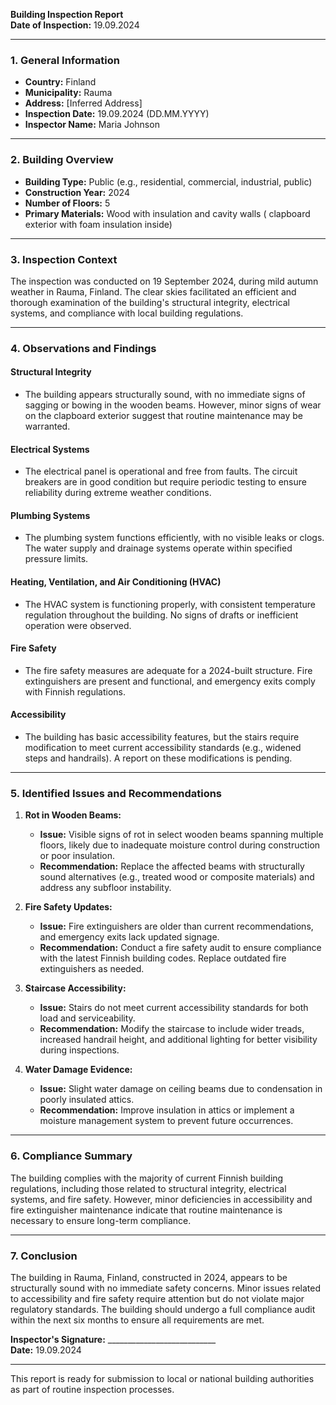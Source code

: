 

**Building Inspection Report**  
**Date of Inspection:** 19.09.2024  

---

### **1. General Information**

- **Country:** Finland  
- **Municipality:** Rauma  
- **Address:** [Inferred Address]  
- **Inspection Date:** 19.09.2024 (DD.MM.YYYY)  
- **Inspector Name:** Maria Johnson  

---

### **2. Building Overview**

- **Building Type:** Public (e.g., residential, commercial, industrial, public)  
- **Construction Year:** 2024  
- **Number of Floors:** 5  
- **Primary Materials:** Wood with insulation and cavity walls ( clapboard exterior with foam insulation inside)  

---

### **3. Inspection Context**

The inspection was conducted on 19 September 2024, during mild autumn weather in Rauma, Finland. The clear skies facilitated an efficient and thorough examination of the building's structural integrity, electrical systems, and compliance with local building regulations.

---

### **4. Observations and Findings**

#### **Structural Integrity**  
- The building appears structurally sound, with no immediate signs of sagging or bowing in the wooden beams. However, minor signs of wear on the clapboard exterior suggest that routine maintenance may be warranted.

#### **Electrical Systems**  
- The electrical panel is operational and free from faults. The circuit breakers are in good condition but require periodic testing to ensure reliability during extreme weather conditions.

#### **Plumbing Systems**  
- The plumbing system functions efficiently, with no visible leaks or clogs. The water supply and drainage systems operate within specified pressure limits.

#### **Heating, Ventilation, and Air Conditioning (HVAC)**  
- The HVAC system is functioning properly, with consistent temperature regulation throughout the building. No signs of drafts or inefficient operation were observed.

#### **Fire Safety**  
- The fire safety measures are adequate for a 2024-built structure. Fire extinguishers are present and functional, and emergency exits comply with Finnish regulations.

#### **Accessibility**  
- The building has basic accessibility features, but the stairs require modification to meet current accessibility standards (e.g., widened steps and handrails). A report on these modifications is pending.

---

### **5. Identified Issues and Recommendations**

1. **Rot in Wooden Beams:**  
   - **Issue:** Visible signs of rot in select wooden beams spanning multiple floors, likely due to inadequate moisture control during construction or poor insulation.
   - **Recommendation:** Replace the affected beams with structurally sound alternatives (e.g., treated wood or composite materials) and address any subfloor instability.

2. **Fire Safety Updates:**  
   - **Issue:** Fire extinguishers are older than current recommendations, and emergency exits lack updated signage.
   - **Recommendation:** Conduct a fire safety audit to ensure compliance with the latest Finnish building codes. Replace outdated fire extinguishers as needed.

3. **Staircase Accessibility:**  
   - **Issue:** Stairs do not meet current accessibility standards for both load and serviceability.
   - **Recommendation:** Modify the staircase to include wider treads, increased handrail height, and additional lighting for better visibility during inspections.

4. **Water Damage Evidence:**  
   - **Issue:** Slight water damage on ceiling beams due to condensation in poorly insulated attics.
   - **Recommendation:** Improve insulation in attics or implement a moisture management system to prevent future occurrences.

---

### **6. Compliance Summary**

The building complies with the majority of current Finnish building regulations, including those related to structural integrity, electrical systems, and fire safety. However, minor deficiencies in accessibility and fire extinguisher maintenance indicate that routine maintenance is necessary to ensure long-term compliance.

---

### **7. Conclusion**

The building in Rauma, Finland, constructed in 2024, appears to be structurally sound with no immediate safety concerns. Minor issues related to accessibility and fire safety require attention but do not violate major regulatory standards. The building should undergo a full compliance audit within the next six months to ensure all requirements are met.

**Inspector's Signature:** ___________________________  
**Date:** 19.09.2024  

--- 

This report is ready for submission to local or national building authorities as part of routine inspection processes.